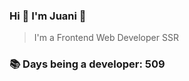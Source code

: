 ### Hi 👋 I&#39;m Juani 🦁

> I&#39;m a Frontend Web Developer SSR

### 📚 Days being a developer: 509
